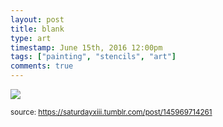 ```yaml
---
layout: post
title: blank
type: art
timestamp: June 15th, 2016 12:00pm
tags: ["painting", "stencils", "art"]
comments: true
---
```

<img src="https://saturdayxiii.github.io/media/145969714261.jpg"/>
  
<small>source: https://saturdayxiii.tumblr.com/post/145969714261</small>